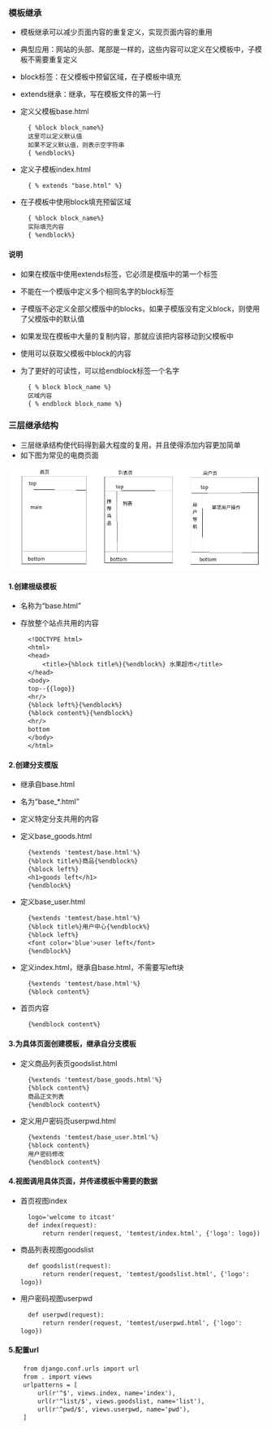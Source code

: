### 模板继承  

* 模板继承可以减少页面内容的重复定义，实现页面内容的重用  
* 典型应用：网站的头部、尾部是一样的，这些内容可以定义在父模板中，子模板不需要重复定义  
* block标签：在父模板中预留区域，在子模板中填充  
* extends继承：继承，写在模板文件的第一行  
* 定义父模板base.html  

        { %block block_name%}   
        这里可以定义默认值
        如果不定义默认值，则表示空字符串
        { %endblock%}  

* 定义子模板index.html  

        { % extends "base.html" %}      

* 在子模板中使用block填充预留区域  

        { %block block_name%}         
        实际填充内容
        { %endblock%}  

#### 说明  

* 如果在模版中使用extends标签，它必须是模版中的第一个标签  
* 不能在一个模版中定义多个相同名字的block标签  
* 子模版不必定义全部父模版中的blocks，如果子模版没有定义block，则使用了父模版中的默认值  
* 如果发现在模板中大量的复制内容，那就应该把内容移动到父模板中  
* 使用可以获取父模板中block的内容  
* 为了更好的可读性，可以给endblock标签一个名字  

        { % block block_name %}
        区域内容
        { % endblock block_name %}  

### 三层继承结构  

* 三层继承结构使代码得到最大程度的复用，并且使得添加内容更加简单  
* 如下图为常见的电商页面  

![alt文本](Images/page.png "Title")   

#### 1.创建根级模板  

* 名称为“base.html”
* 存放整个站点共用的内容  

        <!DOCTYPE html>
        <html>
        <head>
            <title>{%block title%}{%endblock%} 水果超市</title>
        </head>
        <body>
        top--{{logo}}
        <hr/>
        {%block left%}{%endblock%}
        {%block content%}{%endblock%}
        <hr/>
        bottom
        </body>
        </html>  

#### 2.创建分支模版

* 继承自base.html  
* 名为“base_*.html”  
* 定义特定分支共用的内容  
* 定义base_goods.html  

        {%extends 'temtest/base.html'%}
        {%block title%}商品{%endblock%}
        {%block left%}
        <h1>goods left</h1>
        {%endblock%}  

* 定义base_user.html  

        {%extends 'temtest/base.html'%}
        {%block title%}用户中心{%endblock%}
        {%block left%}
        <font color='blue'>user left</font>
        {%endblock%}  

* 定义index.html，继承自base.html，不需要写left块  

        {%extends 'temtest/base.html'%}
        {%block content%}  

* 首页内容  

        {%endblock content%}  

#### 3.为具体页面创建模板，继承自分支模板  

* 定义商品列表页goodslist.html  

        {%extends 'temtest/base_goods.html'%}
        {%block content%}  
        商品正文列表  
        {%endblock content%}  

* 定义用户密码页userpwd.html  

        {%extends 'temtest/base_user.html'%}
        {%block content%}
        用户密码修改
        {%endblock content%}  

#### 4.视图调用具体页面，并传递模板中需要的数据  

* 首页视图index  

        logo='welcome to itcast'
        def index(request):
            return render(request, 'temtest/index.html', {'logo': logo})  

* 商品列表视图goodslist  

        def goodslist(request):
            return render(request, 'temtest/goodslist.html', {'logo': logo})

* 用户密码视图userpwd  

        def userpwd(request):
            return render(request, 'temtest/userpwd.html', {'logo': logo})  

#### 5.配置url

        from django.conf.urls import url
        from . import views
        urlpatterns = [
            url(r'^$', views.index, name='index'),
            url(r'^list/$', views.goodslist, name='list'),
            url(r'^pwd/$', views.userpwd, name='pwd'),
        ]
